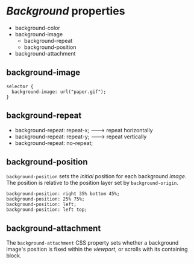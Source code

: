 # _Background_ properties
* background-color
* background-image
  * background-repeat
  * background-position
* background-attachment

## background-image
```
selector {
  background-image: url("paper.gif");
}
```

## background-repeat
* background-repeat: repeat-x;   ---> repeat horizontally
* background-repeat: repeat-y;   ---> repeat vertically
* background-repeat: no-repeat;

## background-position
`background-position` sets the _initial_ position for each background _image_. The position is relative to the position layer set by `background-origin`.
```
background-position: right 35% bottom 45%;
background-position: 25% 75%;
background-position: left;
background-position: left top;
```

## background-attachment
The `background-attachment` CSS property sets whether a background image's position is fixed within the _viewport_, or scrolls with its containing block.
```

```
